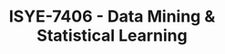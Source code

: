 ---
layout: course
title: ISYE-7406 - Data Mining & Statistical Learning
aliases: 
course_id: ISYE-7406
permalink: /ISYE-7406/
avg_difficulty: 2.33
avg_rating: 3.58
avg_workload: 14.84
course_number: 7406
---